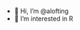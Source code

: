 - 👋 Hi, I’m @alofting
- 👀 I’m interested in R

<!---
alofting/alofting is a ✨ special ✨ repository because its `README.md` (this file) appears on your GitHub profile.
You can click the Preview link to take a look at your changes.
--->
